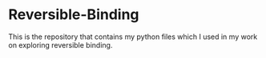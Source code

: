 # Reversible-Binding
This is the repository that contains my python files which I used in my work on exploring reversible binding.
